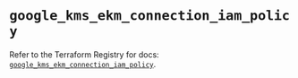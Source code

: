 # `google_kms_ekm_connection_iam_policy`

Refer to the Terraform Registry for docs: [`google_kms_ekm_connection_iam_policy`](https://registry.terraform.io/providers/hashicorp/google-beta/6.39.0/docs/resources/google_kms_ekm_connection_iam_policy).
